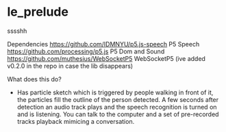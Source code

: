 # le_prelude
sssshh

Dependencies
https://github.com/IDMNYU/p5.js-speech P5 Speech 
https://github.com/processing/p5.js P5 Dom and Sound
https://github.com/muthesius/WebSocketP5 WebSocketP5 (ive added v0.2.0 in the repo in case the lib disappears)

What does this do?
- Has particle sketch which is triggered by people walking in front of it, the particles fill the outline of the person detected. A few seconds after detection an audio track plays and the speech recognition is turned on and is listening. You can talk to the computer and a set of pre-recorded tracks playback mimicing a conversation.
